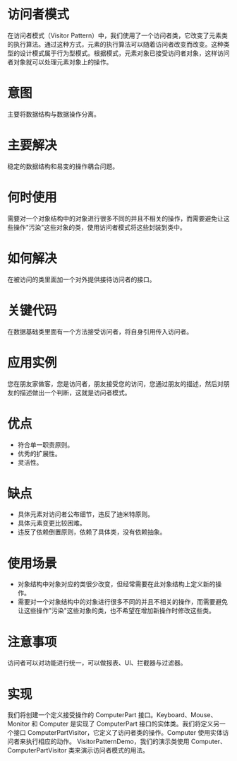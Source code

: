 # 访问者模式
在访问者模式（Visitor Pattern）中，我们使用了一个访问者类，它改变了元素类的执行算法。通过这种方式，元素的执行算法可以随着访问者改变而改变。这种类型的设计模式属于行为型模式。根据模式，元素对象已接受访问者对象，这样访问者对象就可以处理元素对象上的操作。

# 意图
主要将数据结构与数据操作分离。

# 主要解决
稳定的数据结构和易变的操作耦合问题。

# 何时使用
需要对一个对象结构中的对象进行很多不同的并且不相关的操作，而需要避免让这些操作"污染"这些对象的类，使用访问者模式将这些封装到类中。

# 如何解决
在被访问的类里面加一个对外提供接待访问者的接口。

# 关键代码
在数据基础类里面有一个方法接受访问者，将自身引用传入访问者。

# 应用实例
您在朋友家做客，您是访问者，朋友接受您的访问，您通过朋友的描述，然后对朋友的描述做出一个判断，这就是访问者模式。

# 优点
- 符合单一职责原则。 
- 优秀的扩展性。 
- 灵活性。

# 缺点
- 具体元素对访问者公布细节，违反了迪米特原则。 
- 具体元素变更比较困难。 
- 违反了依赖倒置原则，依赖了具体类，没有依赖抽象。

# 使用场景
- 对象结构中对象对应的类很少改变，但经常需要在此对象结构上定义新的操作。 
- 需要对一个对象结构中的对象进行很多不同的并且不相关的操作，而需要避免让这些操作"污染"这些对象的类，也不希望在增加新操作时修改这些类。

# 注意事项
访问者可以对功能进行统一，可以做报表、UI、拦截器与过滤器。

# 实现
我们将创建一个定义接受操作的 ComputerPart 接口。Keyboard、Mouse、Monitor 和 Computer 是实现了 ComputerPart 接口的实体类。我们将定义另一个接口 ComputerPartVisitor，它定义了访问者类的操作。Computer 使用实体访问者来执行相应的动作。
VisitorPatternDemo，我们的演示类使用 Computer、ComputerPartVisitor 类来演示访问者模式的用法。